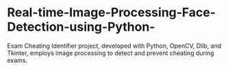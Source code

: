# Real-time-Image-Processing-Face-Detection-using-Python-
Exam Cheating Identifier project, developed with Python, OpenCV, Dlib, and Tkinter, employs image processing to detect and prevent cheating during exams.
